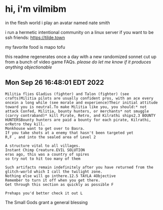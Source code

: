 # hi, i'm vilmibm

in the flesh world i play an avatar named nate smith

i run a hermetic intentional community on a linux server if you want to be ssh friends: https://tilde.town

my favorite food is mapo tofu

this readme regenerates once a day with a new randomized sonnet cut up from a bunch of video game FAQs.
_please do let me know if it produces anything objectionable_

## Mon Sep 26 16:48:01 EDT 2022

    Militia flies Gladius (fighter) and Talon (fighter) (see crafts)Militia pilots are usually confident pros, with an ace every oncein a long while (see morale and experience)Their initial attitude toward you is neutral.To make Militia like you, you should:* not attack Confed, Militia, bounty hunters, or merchants* not smuggle (carry contraband)* kill Pirate, Retro, and Kilrathi ships2.3 BOUNTY HUNTERSBounty hunters are paid a bounty for each pirate, Kilrathi, orRetro they kill.
    Monkhouse want to get over to Basra.
    If you take shots at a enemy that hasn't been targeted yet
    R,F , and into the sealed area of Level 2
    
    A structure vital to all villages.
    Instant Chimp Creature.EVIL SOLUTION
    eras ago, this was a country of spires
    so try not to hit too many of them
    
    Such artifacts remain indefinitely after you have returned from the glitch-world which I call the twilight zone.
    Nothing else will go inthere.12.5 TAYLA 4Objective
    Remember to turn it off when you get there.
    Get through this section as quickly as possible F
    
    Prehaps you'd better check it out L
     The Small Gods grant a general blessing
